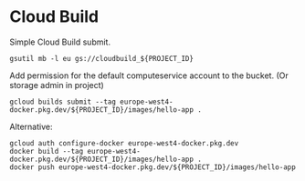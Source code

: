 
# Cloud Build

Simple Cloud Build submit.
```
gsutil mb -l eu gs://cloudbuild_${PROJECT_ID}
```

Add permission for the default computeservice account to the bucket. (Or storage admin in project)

```
gcloud builds submit --tag europe-west4-docker.pkg.dev/${PROJECT_ID}/images/hello-app .
```


Alternative:
```
gcloud auth configure-docker europe-west4-docker.pkg.dev
docker build --tag europe-west4-docker.pkg.dev/${PROJECT_ID}/images/hello-app .
docker push europe-west4-docker.pkg.dev/${PROJECT_ID}/images/hello-app
```